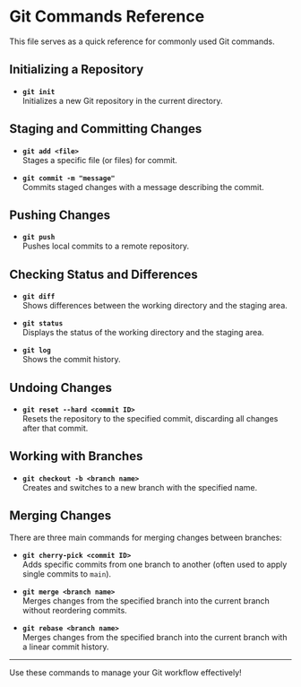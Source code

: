# Git Commands Reference

This file serves as a quick reference for commonly used Git commands.

## Initializing a Repository

- **`git init`**  
  Initializes a new Git repository in the current directory.

## Staging and Committing Changes

- **`git add <file>`**  
  Stages a specific file (or files) for commit.

- **`git commit -m "message"`**  
  Commits staged changes with a message describing the commit.

## Pushing Changes

- **`git push`**  
  Pushes local commits to a remote repository.

## Checking Status and Differences

- **`git diff`**  
  Shows differences between the working directory and the staging area.

- **`git status`**  
  Displays the status of the working directory and the staging area.

- **`git log`**  
  Shows the commit history.

## Undoing Changes

- **`git reset --hard <commit ID>`**  
  Resets the repository to the specified commit, discarding all changes after that commit.

## Working with Branches

- **`git checkout -b <branch name>`**  
  Creates and switches to a new branch with the specified name.

## Merging Changes

There are three main commands for merging changes between branches:

- **`git cherry-pick <commit ID>`**  
  Adds specific commits from one branch to another (often used to apply single commits to `main`).

- **`git merge <branch name>`**  
  Merges changes from the specified branch into the current branch without reordering commits.

- **`git rebase <branch name>`**  
  Merges changes from the specified branch into the current branch with a linear commit history.

---

Use these commands to manage your Git workflow effectively!
